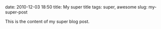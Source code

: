 date: 2010-12-03 18:50
title: My super title
tags: super, awesome
slug: my-super-post

This is the content of my super blog post.